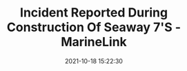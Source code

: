 ---
"title": "Incident Reported During Construction Of Seaway 7'S - MarineLink"
"date": "2021-10-18 15:22:30"
"feed_name": "GOOGLENEWSCONSTRUCTION"
"feed_website": "https://news.google.com/search?q=construction%2Bincident&hl=en-US&gl=US&ceid=US:en"
"feed_rss": "https://news.google.com/rss/search?q=construction%2Bincident&hl=en-US&gl=US&ceid=US:en"
"link": "https://www.marinelink.com/news/incident-reported-during-construction-491377"
"source": "{'href': 'https://www.marinelink.com', 'title': 'MarineLink'}"
"file": "_posts/2021-1-1-13f1e9a5e3d66614c7bd5dd25838b6fed8d1f2b7.md"
"accident": "1"
"drilling": "0"
"represented_by": "0"
"dead": "0"
"injured": "0"
"arrested": "0"
"place": "unknown place"
"where": "unknown site"
"causes": "unknown"
"place_uri": "unknown place"
---